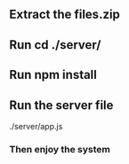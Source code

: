 ## Extract the files.zip
## Run cd ./server/
## Run npm install
## Run the server file 
./server/app.js

### Then enjoy the system